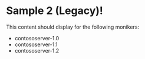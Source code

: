 # Sample 2 (Legacy)!

This content should display for the following monikers:

* contososerver-1.0
* contososerver-1.1
* contososerver-1.2